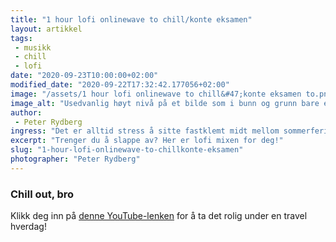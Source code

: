 ```yaml
---
title: "1 hour lofi onlinewave to chill/konte eksamen"
layout: artikkel
tags: 
 - musikk
 - chill
 - lofi
date: "2020-09-23T10:00:00+02:00"
modified_date: "2020-09-22T17:32:42.177056+02:00"
image: "/assets/1 hour lofi onlinewave to chill&#47;konte eksamen to.png"
image_alt: "Usedvanlig høyt nivå på et bilde som i bunn og grunn bare er en avansert shitpost."
author:
 - Peter Rydberg
ingress: "Det er alltid stress å sitte fastklemt midt mellom sommerferie og juleferie. Du vet, den perioden man faktisk jobber for å være en fungerende del av samfunnet. Man trenger å koble av, men hvordan? Ikke se lengre enn hit, en video bygget på et meme som ble irrelevant for to år siden! Enten du tar deg en pause, jobber intenst med algoritmer eller hva det nå heter, har et nervøst sammenbrudd, eller er på surfetur til Hoddevika, så er denne rolige lofi-mixen for deg 💆‍♂️💆‍♀️"
excerpt: "Trenger du å slappe av? Her er lofi mixen for deg!"
slug: "1-hour-lofi-onlinewave-to-chillkonte-eksamen"
photographer: "Peter Rydberg"
---
```

### Chill out, bro

Klikk deg inn på [denne YouTube-lenken](https://youtu.be/wAmVOOCUkao) for å ta det rolig under en travel hverdag!